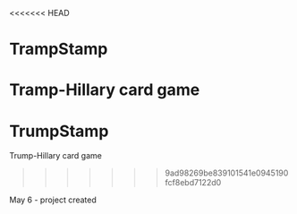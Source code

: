 <<<<<<< HEAD
# TrampStamp
Tramp-Hillary card game
=======
# TrumpStamp
Trump-Hillary card game
>>>>>>> 9ad98269be839101541e0945190fcf8ebd7122d0

May 6 - project created
